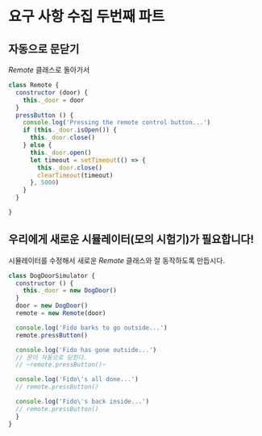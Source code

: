 # 요구 사항 수집 두번째 파트

## 자동으로 문닫기
*Remote* 클래스로 돌아가서
``` javascript
class Remote {
  constructor (door) {
    this._door = door
  }
  pressButton () {
    console.log('Pressing the remote control button...')
    if (this._door.isOpen()) {
      this._door.close()
    } else {
      this._door.open()
      let timeout = setTimeout(() => {
        this._door.close()
        clearTimeout(timeout)
      }, 5000)
    }
  }

}
```

## 우리에게 새로운 시뮬레이터(모의 시험기)가 필요합니다!
시뮬레이터를 수정해서 새로운 *Remote* 클래스와 잘 동작하도록 만듭시다.
``` javascript
class DogDoorSimulator {
  constructor () {
    this._door = new DogDoor()
  }
  door = new DogDoor()
  remote = new Remote(door)

  console.log('Fido barks to go outside...')
  remote.pressButton()

  console.log('Fido has gone outside...')
  // 문이 자동으로 닫힌다.
  // ~remote.pressButton()~

  console.log('Fido\'s all done...')
  // remote.pressButton()

  console.log('Fido\'s back inside...')
  // remote.pressButton()
  }
}
